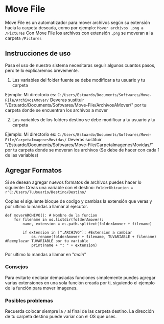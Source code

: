 # Move File
Move File es un automatizador para mover archivos según su extensión hacia la carpeta deseada, como por ejemplo:
`Mover archivos .png a /Pictures`
Con Move File los archivos con extensión `.png`  se moveran a la carpeta `/Pictures`

## Instrucciones de uso
Pasa el uso de nuestro sistema necesitaras seguir algunos cuantos pasos, pero te lo explicaremos brevemente.

1. Las variables del folder fuente se debe modificar a tu usuario y tu carpeta

Ejemplo: 
Mi directorio es: 
`C:/Users/Estuardo/Documents/Softwares/Move-File/ArchivosAMover/`
Deveras sustituir "/Estuardo/Documents/Softwares/Move-File/ArchivosAMover/" por tu carpeta donde se encuentran los archivos a mover

2. Las variables de los folders destino se debe modificar a tu usuario y tu carpeta

Ejemplo: 
Mi directorio es: 
`C:/Users/Estuardo/Documents/Softwares/Move-File/CarpetaImagenesMovidas/`
Deveras sustituir "/Estuardo/Documents/Softwares/Move-File/CarpetaImagenesMovidas/" por tu carpeta donde se moveran los archivos (Se debe de hacer con cada 1 de las variables)

## Agregar Formatos
Si se desean agregar nuevos formatos de archivos puedes hacer lo siguiente: 
Creas una variable con el destino:
`folderUbicacion = r"C:/Users/TuUsuario/Destino/Destino/`

Copias el siguiente bloque de codigo y cambias la extensión que veras y por ultimo lo mandas a llamar al ejecutor.

    def moverARCHIVO(): # Nombre de la funcion
        for filename in os.listdir(folderAmover):
            name, extension = os.path.splitext(folderAmover + filename)
            
            if extension in [".ARCHIVO"]: #Extension a cambiar
                os.rename(folderAmover + filename, TUVARIABLE + filename) #Reemplazar TUVARIABLE por tu variable
                print(name + ": " + extension)

Por ultimo lo mandas a llamar en "_main_"

### Consejos
Para evitarte declarar demasiadas funciones simplemente puedes agregar varias extensiones en una sola función creada por ti, siguiendo el ejemplo de la función para mover imagenes.

### Posibles problemas
Recuerda colocar siempre la `/` al final de las carpeta destino.
La dirección de tu carpeta destino puede variar con el OS que uses.